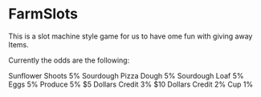 # FarmSlots

This is a slot machine style game for us to have ome fun with giving away Items.

Currently the odds are the following:


Sunflower Shoots        5% 
Sourdough Pizza Dough   5%
Sourdough Loaf          5%
Eggs                    5%
Produce                 5%
$5 Dollars Credit       3%
$10 Dollars Credit      2%
Cup                     1%
